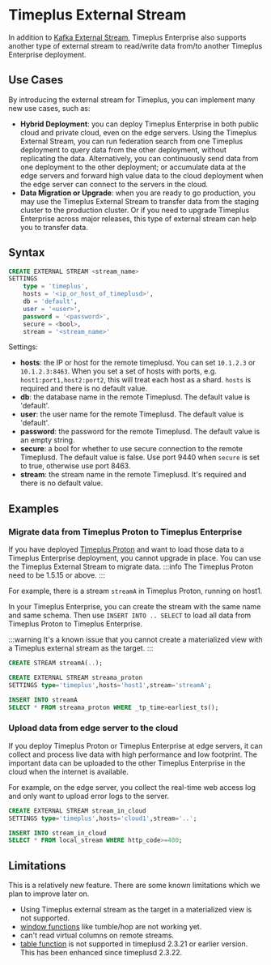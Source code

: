 # Timeplus External Stream

In addition to [Kafka External Stream](/proton-kafka), Timeplus Enterprise also supports another type of external stream to read/write data from/to another Timeplus Enterprise deployment.

## Use Cases

By introducing the external stream for Timeplus, you can implement many new use cases, such as:
* **Hybrid Deployment**: you can deploy Timeplus Enterprise in both public cloud and private cloud, even on the edge servers. Using the Timeplus External Stream, you can run federation search from one Timeplus deployment to query data from the other deployment, without replicating the data. Alternatively, you can continuously send data from one deployment to the other deployment; or accumulate data at the edge servers and forward high value data to the cloud deployment when the edge server can connect to the servers in the cloud.
* **Data Migration or Upgrade**: when you are ready to go production, you may use the Timeplus External Stream to transfer data from the staging cluster to the production cluster. Or if you need to upgrade Timeplus Enterprise across major releases, this type of external stream can help you to transfer data.

## Syntax
```sql
CREATE EXTERNAL STREAM <stream_name>
SETTINGS
    type = 'timeplus',
    hosts = '<ip_or_host_of_timeplusd>',
    db = 'default',
    user = '<user>',
    password = '<password>',
    secure = <bool>,
    stream = '<stream_name>'
```
Settings:
* **hosts**: the IP or host for the remote timeplusd. You can set `10.1.2.3` or `10.1.2.3:8463`. When you set a set of hosts with ports, e.g. `host1:port1,host2:port2`, this will treat each host as a shard. `hosts` is required and there is no default value.
* **db**: the database name in the remote Timeplusd. The default value is 'default'.
* **user**: the user name for the remote Timeplusd. The default value is 'default'.
* **password**: the password for the remote Timeplusd. The default value is an empty string.
* **secure**: a bool for whether to use secure connection to the remote Timeplusd. The default value is false. Use port 9440 when `secure` is set to true, otherwise use port 8463.
* **stream**: the stream name in the remote Timeplusd. It's required and there is no default value.

## Examples

### Migrate data from Timeplus Proton to Timeplus Enterprise
If you have deployed [Timeplus Proton](https://github.com/timeplus-io/proton) and want to load those data to a Timeplus Enterprise deployment, you cannot upgrade in place. You can use the Timeplus External Stream to migrate data.
:::info
The Timeplus Proton need to be 1.5.15 or above.
:::

For example, there is a stream `streamA` in Timeplus Proton, running on host1.

In your Timeplus Enterprise, you can create the stream with the same name and same schema. Then use `INSERT INTO .. SELECT` to load all data from Timeplus Proton to Timeplus Enterprise.

:::warning
It's a known issue that you cannot create a materialized view with a Timeplus external stream as the target.
:::

```sql
CREATE STREAM streamA(..);

CREATE EXTERNAL STREAM streama_proton
SETTINGS type='timeplus',hosts='host1',stream='streamA';

INSERT INTO streamA
SELECT * FROM streama_proton WHERE _tp_time>earliest_ts();
```

### Upload data from edge server to the cloud
If you deploy Timeplus Proton or Timeplus Enterprise at edge servers, it can collect and process live data with high performance and low footprint. The important data can be uploaded to the other Timeplus Enterprise in the cloud when the internet is available.

For example, on the edge server, you collect the real-time web access log and only want to upload error logs to the server.

```sql
CREATE EXTERNAL STREAM stream_in_cloud
SETTINGS type='timeplus',hosts='cloud1',stream='..';

INSERT INTO stream_in_cloud
SELECT * FROM local_stream WHERE http_code>=400;
```

## Limitations
This is a relatively new feature. There are some known limitations which we plan to improve later on.

* Using Timeplus external stream as the target in a materialized view is not supported.
* [window functions](/functions_for_streaming) like tumble/hop are not working yet.
* can't read virtual columns on remote streams.
* [table function](/functions_for_streaming#table) is not supported in timeplusd 2.3.21 or earlier version. This has been enhanced since timeplusd 2.3.22.

